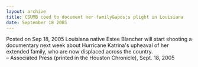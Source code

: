 ```yaml
---
layout: archive
title: CSUMB coed to document her family&apos;s plight in Louisiana
date: September 18 2005
---
```





<span class="date">Posted on Sep 18, 2005    </span>
Louisiana native Estee Blancher will start shooting a documentary
next week about Hurricane Katrina&apos;s upheaval of her extended
family, who are now displaced across the country.<br>
&#x2013; Associated Press (printed in the Houston Chronicle), Sept. 18,
2005<br/></br>




